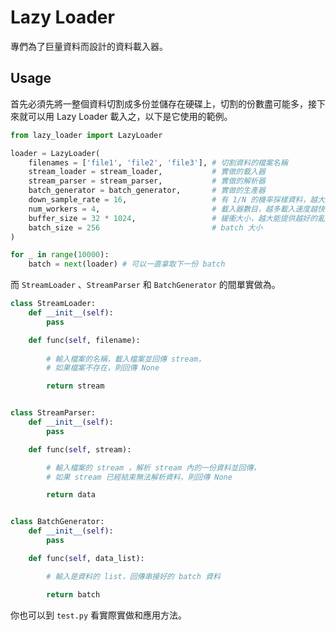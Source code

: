 # Lazy Loader

專們為了巨量資料而設計的資料載入器。

## Usage

首先必須先將一整個資料切割成多份並儲存在硬碟上，切割的份數盡可能多，接下來就可以用 Lazy Loader 載入之，以下是它使用的範例。

```python
from lazy_loader import LazyLoader

loader = LazyLoader(
    filenames = ['file1', 'file2', 'file3'], # 切割資料的檔案名稱
    stream_loader = stream_loader,           # 實做的載入器
    stream_parser = stream_parser,           # 實做的解析器
    batch_generator = batch_generator,       # 實做的生產器
    down_sample_rate = 16,                   # 有 1/N 的機率採樣資料，越大則資料擴散度越好
    num_workers = 4,                         # 載入器數目，越多載入速度越快
    buffer_size = 32 * 1024,                 # 緩衝大小，越大能提供越好的亂度
    batch_size = 256                         # batch 大小
)

for _ in range(10000):
    batch = next(loader) # 可以一直拿取下一份 batch
```

而 ```StreamLoader``` 、```StreamParser``` 和 ```BatchGenerator``` 的間單實做為。

```python
class StreamLoader:
    def __init__(self):
        pass

    def func(self, filename):
        
        # 輸入檔案的名稱，載入檔案並回傳 stream，
        # 如果檔案不存在，則回傳 None

        return stream


class StreamParser:
    def __init__(self):
        pass

    def func(self, stream):

        # 輸入檔案的 stream ，解析 stream 內的一份資料並回傳，
        # 如果 stream 已經結束無法解析資料，則回傳 None

        return data


class BatchGenerator:
    def __init__(self):
        pass

    def func(self, data_list):

        # 輸入是資料的 list，回傳串接好的 batch 資料

        return batch
```

你也可以到 ```test.py``` 看實際實做和應用方法。
